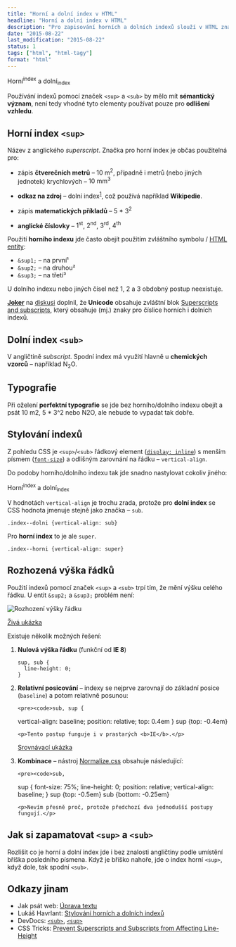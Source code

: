 ```yaml
---
title: "Horní a dolní index v HTML"
headline: "Horní a dolní index v HTML"
description: "Pro zapisování horních a dolních indexů slouží v HTML značky <code>&lt;sup></code> a <code>&lt;sub></code>."
date: "2015-08-22"
last_modification: "2015-08-22"
status: 1
tags: ["html", "html-tagy"]
format: "html"
---
```


<div class="live">
  Horní<sup>index</sup> a 
  dolní<sub>index</sub>
</div>

<p>Používání indexů pomocí značek <code>&lt;sup></code> a <code>&lt;sub></code> by mělo mít <b>sémantický význam</b>, není tedy vhodné tyto elementy používat pouze pro <b>odlišení vzhledu</b>.</p>



<h2 id="sup">Horní index <code>&lt;sup></code></h2>

<p>Název z anglického <i lang="en">superscript</i>. Značka pro horní index je občas použitelná pro:</p>

<ul>
  <li><p>zápis <b>čtverečních metrů</b> – <span class="live">10 m<sup>2</sup></span>, případně i metrů (nebo jiných jednotek) krychlových – <span class="live">10 mm<sup>3</sup></span></p></li>  
  
  <li><p><b>odkaz na zdroj</b> – <span class="live">dolní index<sup><a href="#sub">1</a></sup></span>, což používá například <b>Wikipedie</b>.</p></li>    
  
  <li><p>zápis <b>matematických příkladů</b> – <span class="live">5 * 3<sup>2</sup></span></p></li>
  
  <li><p><b>anglické číslovky</b> – <span class="live">1<sup>st</sup></span>, <span class="live">2<sup>nd</sup></span>, <span class="live">3<sup>rd</sup></span>, <span class="live">4<sup>th</sup></span></p></li>
</ul>

<p>Použití <b>horního indexu</b> jde často obejít použitím zvláštního symbolu / <a href="/entity">HTML entity</a>:</p>

<ul>  
  <li><code>&amp;sup1;</code> – na první&sup1;</li>
  
  <li><code>&amp;sup2;</code> – na druhou&sup2;</li>
  
  <li><code>&amp;sup3;</code> – na třetí&sup3;</li>
</ul>

<p>U dolního indexu nebo jiných čísel než 1, 2 a 3 obdobný postup neexistuje.</p>

<p><a href="http://www.it-joker.cz/"><b>Joker</b></a> na <a href="http://diskuse.jakpsatweb.cz/?action=vthread&amp;forum=4&amp;topic=164295#3">diskusi</a> doplnil, že <b>Unicode</b> obsahuje zvláštní blok <a href="http://www.fileformat.info/info/unicode/block/superscripts_and_subscripts/list.htm">Superscripts and subscripts</a>, který obsahuje (mj.) znaky pro číslice horních i dolních indexů.</p>



<h2 id="sub">Dolní index <code>&lt;sub></code></h2>

<p>V angličtině <i lang="en">subscript</i>. Spodní index má využití hlavně u <b>chemických vzorců</b> – například <span class="live">N<sub>2</sub>O</span>.</p>



<h2 id="typografie">Typografie</h2>

<p>Při oželení <b>perfektní typografie</b> se jde bez horního/dolního indexu obejít a psát <span class="live">10 m2</span>, <span class="live">5 * 3^2</span> nebo <span class="live">N2O</span>, ale nebude to vypadat tak dobře.</p>

<h2 id="stylovani">Stylování indexů</h2>

<p>Z pohledu CSS je <code>&lt;sup></code>/<code>&lt;sub></code> řádkový element (<a href="/display#inline"><code>display: inline</code></a>) s menším písmem (<a href="/font#size"><code>font-size</code></a>) a odlišným zarovnání na řádku – <code>vertical-align</code>.</p>

<p>Do podoby horního/dolního indexu tak jde snadno nastylovat cokoliv jiného:</p>


<div class="live">
<style>
  .index {font-size: 80%}
  .index--horni {vertical-align: super}
  .index--dolni {vertical-align: sub}
</style>
  <p>Horní<span class="index index--horni">index</span> a dolní<span class="index index--dolni">index</span></p>
</div>

<p>V hodnotách <code>vertical-align</code> je trochu zrada, protože pro <b>dolní index</b> se CSS hodnota jmenuje stejně jako značka – <code>sub</code>.</p>

<pre><code>.index--dolni {vertical-align: sub}</code></pre>

<p>Pro <b>horní index</b> to je ale <code>super</code>.</p>

<pre><code>.index--horni {vertical-align: super}</code></pre>



<h2 id="vyska-radku">Rozhozená výška řádků</h2>

<p>Použití indexů pomocí značek <code>&lt;sup></code> a <code>&lt;sub></code> trpí tím, že mění výšku celého řádku. U entit <code>&amp;sup2;</code> a <code>&amp;sup3;</code> problém není:</p>

<p><img src="/files/horni-dolni-index/vyska-radku.png" alt="Rozhození výšky řádku" class="border"></p>










<p><a href="http://kod.djpw.cz/gfpb">Živá ukázka</a></p>


<p>Existuje několik možných řešení:</p>

<ol>
  <li>
    <p><b>Nulová výška řádku</b> (funkční od <b>IE 8</b>)</p>
    <pre><code>sup, sub {
  line-height: 0;
}</code></pre>
  </li>
  
  <li>
    <p><b>Relativní posicování</b> – indexy se nejprve zarovnají do základní posice (<code>baseline</code>) a potom relativně posunou:</p>
    
    <pre><code>sub, sup {
  vertical-align: baseline;
  position: relative;
  top: 0.4em
}
sup {top: -0.4em}</code></pre>
    
    
    
  
    <p>Tento postup funguje i v prastarých <b>IE</b>.</p>
    
  <p><a href="http://kod.djpw.cz/hfpb">Srovnávací ukázka</a></p>
    
    
  </li>
  
  
  <li>
    <p><b>Kombinace</b> – nástroj <a href="http://necolas.github.io/normalize.css/">Normalize.css</a> obsahuje následující:</p>
    
    <pre><code>sub,
sup {
  font-size: 75%;
  line-height: 0;
  position: relative;
  vertical-align: baseline;
}
sup {top: -0.5em}
sub {bottom: -0.25em}</code></pre>    
    
    
    
    
    
    
    
    
    <p>Nevím přesně proč, protože předchozí dva jednodušší postupy fungují.</p>
  </li>
</ol>


<h2 id="zapamatovat">Jak si zapamatovat <code>&lt;sup></code> a <code>&lt;sub></code></h2>

<p>Rozlišit co je horní a dolní index jde i bez znalosti angličtiny podle umístění bříška posledního písmena. Když je bříško nahoře, jde o index horní <code>&lt;sup></code>, když dole, tak spodní <code>&lt;sub></code>.</p>




<h2 id="odkazy">Odkazy jinam</h2>

<ul>
  <li>Jak psát web: <a href="http://www.jakpsatweb.cz/html/text.html#sub">Úprava textu</a></li>
  
  <li>Lukáš Havrlant: <a href="http://atd.havrlant.net/stylovani-hornich-a-dolnich-indexu.html">Stylování horních a dolních indexů</a></li>
  
  <li>DevDocs: <a href="http://devdocs.io/html/element/sub"><code>&lt;sub></code></a>, <a href="http://devdocs.io/html/element/sup"><code>&lt;sup></code></a></li>
  
  <li>CSS Tricks: <a href="https://css-tricks.com/snippets/css/prevent-superscripts-and-subscripts-from-affecting-line-height/">Prevent Superscripts and Subscripts from Affecting Line-Height</a></li>
</ul>